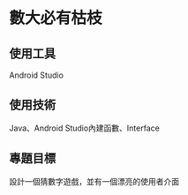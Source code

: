 # 數大必有枯枝
## 使用工具
Android Studio
## 使用技術
Java、Android Studio內建函數、Interface
## 專題目標
設計一個猜數字遊戲，並有一個漂亮的使用者介面
